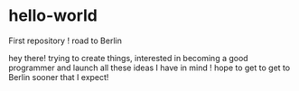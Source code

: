 # hello-world
First repository ! road to Berlin 

hey there!
trying to create things, interested in becoming a good programmer and launch all these ideas I have in mind !
hope to get to get to Berlin sooner that I expect!
